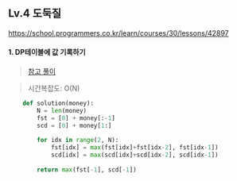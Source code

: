 ## Lv.4 도둑질

https://school.programmers.co.kr/learn/courses/30/lessons/42897

#### 1. DP테이블에 값 기록하기
> [참고 풀이](https://school.programmers.co.kr/questions/31576)

> 시간복잡도: O(N)

```python
    def solution(money):    
        N = len(money)
        fst = [0] + money[:-1]
        scd = [0] + money[1:]
        
        for idx in range(2, N):      
            fst[idx] = max(fst[idx]+fst[idx-2], fst[idx-1])
            scd[idx] = max(scd[idx]+scd[idx-2], scd[idx-1])
            
        return max(fst[-1], scd[-1])
```
